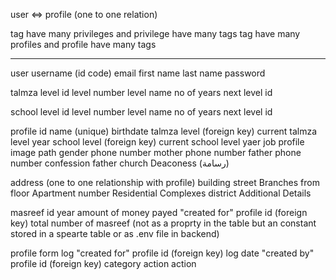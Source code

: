 user <=> profile (one to one relation)

tag have many privileges and privilege have many tags
tag have many profiles and profile have many tags

---
user 
username (id code)
email
first name 
last name
password

talmza level
id
level number
level name
no of years
next level id

school level
id
level number
level name
no of years
next level id

profile
id
name (unique)
birthdate
talmza level (foreign key)
current talmza level year
school level (foreign key)
current school level yaer
job
profile image path
gender
phone number
mother phone number
father phone number
confession father
church
Deaconess (رسامة)

address (one to one relationship with profile)
building
street
Branches from
floor
Apartment number
Residential Complexes
district
Additional Details

masreef
id
year
amount of money payed
"created for" profile id (foreign key)
total number of masreef (not as a proprty in the table but an constant stored in a spearte table or as .env file in backend)

profile form log
"created for" profile id (foreign key)
log date
"created by" profile id (foreign key)
category action
action


